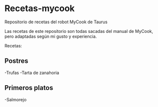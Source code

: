 # Recetas-mycook
Repositorio de recetas del robot MyCook de Taurus

Las recetas de este repositorio son todas sacadas del manual de MyCook, pero adaptadas según mi gusto y experiencia.

Recetas:

## Postres
  -Trufas
  -Tarta de zanahoria
 
## Primeros platos
  -Salmorejo
